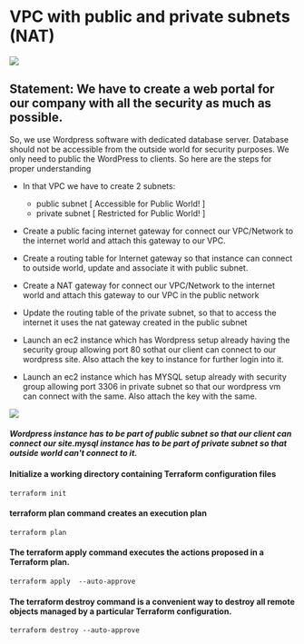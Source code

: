 # VPC with public and private subnets (NAT)

<img src="https://user-images.githubusercontent.com/64575592/119870204-b6c25a00-bf3e-11eb-895e-adf00ba27928.png">

## Statement: We have to create a web portal for our company with all the security as much as possible.
So, we use Wordpress software with dedicated database server.
Database should not be accessible from the outside world for security purposes.
We only need to public the WordPress to clients.
So here are the steps for proper understanding

- In that VPC we have to create 2 subnets:
   - public  subnet [ Accessible for Public World! ] 
   -  private subnet [ Restricted for Public World! ]

- Create a public facing internet gateway for connect our VPC/Network to the internet world and attach this gateway to our VPC.
- Create  a routing table for Internet gateway so that instance can connect to outside world, update and associate it with public subnet.
- Create a NAT gateway for connect our VPC/Network to the internet world  and attach this gateway to our VPC in the public network
- Update the routing table of the private subnet, so that to access the internet it uses the nat gateway created in the public subnet
- Launch an ec2 instance which has Wordpress setup already having the security group allowing  port 80 sothat our client can connect to our wordpress site. Also attach the key to instance for further login into it.
- Launch an ec2 instance which has MYSQL setup already with security group allowing  port 3306 in private subnet so that our wordpress vm can connect with the same. Also attach the key with the same.
<img src="https://user-images.githubusercontent.com/64575592/120079152-40556180-c0d0-11eb-944e-57167a6d5bad.png">

#### _Wordpress instance has to be part of public subnet so that our client can connect our site.mysql instance has to be part of private  subnet so that outside world can't connect to it._

#### Initialize a working directory containing Terraform configuration files
`terraform init`

#### terraform plan command creates an execution plan
`terraform plan`

#### The terraform apply command executes the actions proposed in a Terraform plan.
`terraform apply  --auto-approve`

#### The terraform destroy command is a convenient way to destroy all remote objects managed by a particular Terraform configuration.
`terraform destroy --auto-approve`



